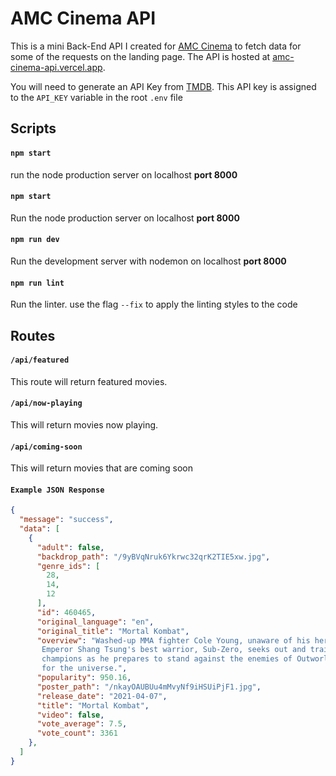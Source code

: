 # AMC Cinema API

This is a mini Back-End API I created for [AMC Cinema](https://github.com/codingknite/amc-cinema) to fetch data for some of the requests on the landing page. The API is hosted at [amc-cinema-api.vercel.app](https://amc-cinema-api.vercel.app).

You will need to generate an API Key from [TMDB](https://www.themoviedb.org/documentation/api). This API key is assigned to the `API_KEY` variable in the root `.env` file

## Scripts
#### `npm start` 
run the node production server on localhost **port 8000**

#### `npm start` 
Run the node production server on localhost **port 8000**

#### `npm run dev` 
Run the development server with nodemon on localhost **port 8000**

#### `npm run lint` 
Run the linter. use the flag `--fix` to apply the linting styles to the code

## Routes

#### `/api/featured` 
This route will return featured movies.

#### `/api/now-playing`
This will return movies now playing.

#### `/api/coming-soon`
This will return movies that are coming soon

#### `Example JSON Response`

```json
{
  "message": "success",
  "data": [
    {
      "adult": false,
      "backdrop_path": "/9yBVqNruk6Ykrwc32qrK2TIE5xw.jpg",
      "genre_ids": [
        28,
        14,
        12
      ],
      "id": 460465,
      "original_language": "en",
      "original_title": "Mortal Kombat",
      "overview": "Washed-up MMA fighter Cole Young, unaware of his heritage, and hunted by
       Emperor Shang Tsung's best warrior, Sub-Zero, seeks out and trains with Earth's greatest
       champions as he prepares to stand against the enemies of Outworld in a high stakes battle
       for the universe.",
      "popularity": 950.16,
      "poster_path": "/nkayOAUBUu4mMvyNf9iHSUiPjF1.jpg",
      "release_date": "2021-04-07",
      "title": "Mortal Kombat",
      "video": false,
      "vote_average": 7.5,
      "vote_count": 3361
    },
  ]
}
```